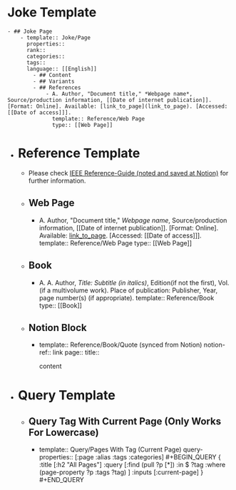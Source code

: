 # Joke Template
	- ## Joke Page
		- template:: Joke/Page
		  properties::
		  rank::
		  categories::
		  tags::
		  language:: [[English]]
			- ## Content
			- ## Variants
			- ## References
				- A. Author, "Document title," *Webpage name*, Source/production information, [[Date of internet publication]]. [Format: Online]. Available: [link_to_page](link_to_page). [Accessed: [[Date of access]]].
				  template:: Reference/Web Page
				  type:: [[Web Page]]
- # Reference Template
	- Please check [IEEE Reference-Guide (noted and saved at Notion)](https://www.notion.so/IEEE-c20f77097df448c49d1f6e0688a49880#9ccdd756473d4718b2b71c5eb694e11c) for further information.
	- ## Web Page
		- A. Author, "Document title," *Webpage name*, Source/production information, [[Date of internet publication]]. [Format: Online]. Available: [link_to_page](link_to_page). [Accessed: [[Date of access]]].
		  template:: Reference/Web Page
		  type:: [[Web Page]]
	- ## Book
		- A. A. Author, *Title: Subtitle (in italics)*, Edition(if not the first), Vol.(if a multivolume work). Place of publication: Publisher, Year, page number(s) (if appropriate).
		  template:: Reference/Book
		  type:: [[Book]]
	- ## Notion Block
		- template:: Reference/Book/Quote (synced from Notion)
		  notion-ref:: link
		  page::
		  title::
		  
		  content
- # Query Template
	- ## Query Tag With Current Page (Only Works For Lowercase)
		- template:: Query/Pages With Tag (Current Page)
		  query-properties:: [:page :alias :tags :categories]
		  #+BEGIN_QUERY
		  {
		      :title [:h2 "All Pages"]
		      :query [:find (pull ?p [*])
		      :in $ ?tag
		      :where
		          (page-property ?p :tags ?tag)
		      ]
		      :inputs [:current-page]
		  }
		  #+END_QUERY